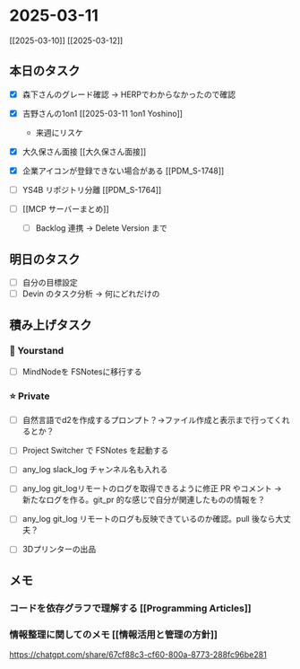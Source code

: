 # 2025-03-11

[[2025-03-10]] [[2025-03-12]]

## 本日のタスク

- [x] 森下さんのグレード確認 -> HERPでわからなかったので確認
- [x] 吉野さんの1on1 [[2025-03-11 1on1 Yoshino]]
	- 来週にリスケ
- [x] 大久保さん面接 [[大久保さん面接]]

- [x] 企業アイコンが登録できない場合がある [[PDM_S-1748]]
- [ ] YS4B リポジトリ分離 [[PDM_S-1764]]

- [ ] [[MCP サーバーまとめ]]
  - [ ] Backlog 連携 -> Delete Version まで

## 明日のタスク

- [ ] 自分の目標設定
- [ ] Devin のタスク分析 -> 何にどれだけの 

## 積み上げタスク

### 🔵 Yourstand

- [ ] MindNodeを FSNotesに移行する

### ⭐️ Private

- [ ] 自然言語でd2を作成するプロンプト？->ファイル作成と表示まで行ってくれるとか？

- [ ] Project Switcher で FSNotes を起動する

- [ ] any_log slack_log チャンネル名も入れる
- [ ] any_log git_logリモートのログを取得できるように修正 PR やコメント -> 新たなログを作る。git_pr 的な感じで自分が関連したものの情報を？
- [ ] any_log git_log リモートのログも反映できているのか確認。pull 後なら大丈夫？

- [ ] 3Dプリンターの出品

## メモ

### コードを依存グラフで理解する [[Programming Articles]]

### 情報整理に関してのメモ [[情報活用と管理の方針]]

https://chatgpt.com/share/67cf88c3-cf60-800a-8773-288fc96be281

